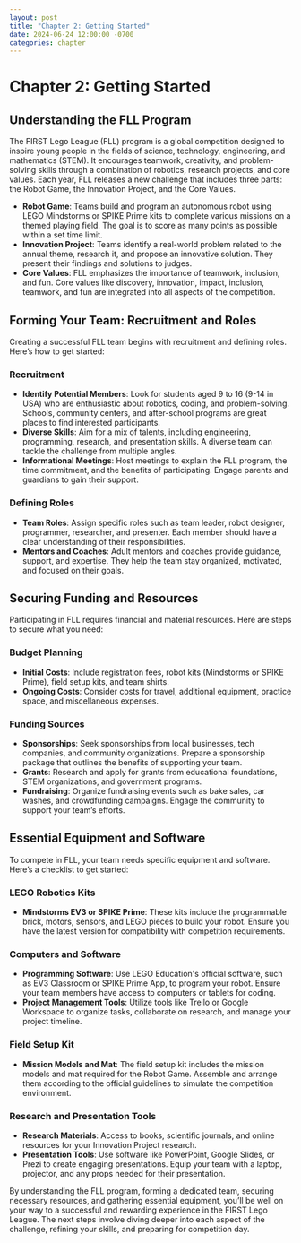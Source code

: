 ```yaml
---
layout: post
title: "Chapter 2: Getting Started"
date: 2024-06-24 12:00:00 -0700
categories: chapter
---
```


# Chapter 2: Getting Started

## Understanding the FLL Program

The FIRST Lego League (FLL) program is a global competition designed to inspire young people in the fields of science, technology, engineering, and mathematics (STEM). It encourages teamwork, creativity, and problem-solving skills through a combination of robotics, research projects, and core values. Each year, FLL releases a new challenge that includes three parts: the Robot Game, the Innovation Project, and the Core Values.

- **Robot Game**: Teams build and program an autonomous robot using LEGO Mindstorms or SPIKE Prime kits to complete various missions on a themed playing field. The goal is to score as many points as possible within a set time limit.
- **Innovation Project**: Teams identify a real-world problem related to the annual theme, research it, and propose an innovative solution. They present their findings and solutions to judges.
- **Core Values**: FLL emphasizes the importance of teamwork, inclusion, and fun. Core values like discovery, innovation, impact, inclusion, teamwork, and fun are integrated into all aspects of the competition.

## Forming Your Team: Recruitment and Roles

Creating a successful FLL team begins with recruitment and defining roles. Here’s how to get started:

### Recruitment
- **Identify Potential Members**: Look for students aged 9 to 16 (9-14 in USA) who are enthusiastic about robotics, coding, and problem-solving. Schools, community centers, and after-school programs are great places to find interested participants.
- **Diverse Skills**: Aim for a mix of talents, including engineering, programming, research, and presentation skills. A diverse team can tackle the challenge from multiple angles.
- **Informational Meetings**: Host meetings to explain the FLL program, the time commitment, and the benefits of participating. Engage parents and guardians to gain their support.

### Defining Roles
- **Team Roles**: Assign specific roles such as team leader, robot designer, programmer, researcher, and presenter. Each member should have a clear understanding of their responsibilities.
- **Mentors and Coaches**: Adult mentors and coaches provide guidance, support, and expertise. They help the team stay organized, motivated, and focused on their goals.

## Securing Funding and Resources

Participating in FLL requires financial and material resources. Here are steps to secure what you need:

### Budget Planning
- **Initial Costs**: Include registration fees, robot kits (Mindstorms or SPIKE Prime), field setup kits, and team shirts. 
- **Ongoing Costs**: Consider costs for travel, additional equipment, practice space, and miscellaneous expenses.

### Funding Sources
- **Sponsorships**: Seek sponsorships from local businesses, tech companies, and community organizations. Prepare a sponsorship package that outlines the benefits of supporting your team.
- **Grants**: Research and apply for grants from educational foundations, STEM organizations, and government programs.
- **Fundraising**: Organize fundraising events such as bake sales, car washes, and crowdfunding campaigns. Engage the community to support your team’s efforts.

## Essential Equipment and Software

To compete in FLL, your team needs specific equipment and software. Here’s a checklist to get started:

### LEGO Robotics Kits
- **Mindstorms EV3 or SPIKE Prime**: These kits include the programmable brick, motors, sensors, and LEGO pieces to build your robot. Ensure you have the latest version for compatibility with competition requirements.

### Computers and Software
- **Programming Software**: Use LEGO Education's official software, such as EV3 Classroom or SPIKE Prime App, to program your robot. Ensure your team members have access to computers or tablets for coding.
- **Project Management Tools**: Utilize tools like Trello or Google Workspace to organize tasks, collaborate on research, and manage your project timeline.

### Field Setup Kit
- **Mission Models and Mat**: The field setup kit includes the mission models and mat required for the Robot Game. Assemble and arrange them according to the official guidelines to simulate the competition environment.

### Research and Presentation Tools
- **Research Materials**: Access to books, scientific journals, and online resources for your Innovation Project research.
- **Presentation Tools**: Use software like PowerPoint, Google Slides, or Prezi to create engaging presentations. Equip your team with a laptop, projector, and any props needed for their presentation.

By understanding the FLL program, forming a dedicated team, securing necessary resources, and gathering essential equipment, you’ll be well on your way to a successful and rewarding experience in the FIRST Lego League. The next steps involve diving deeper into each aspect of the challenge, refining your skills, and preparing for competition day.
